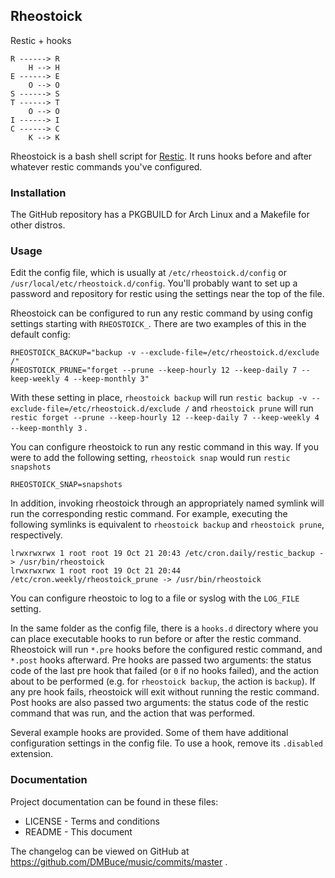 ## Rheostoick

Restic + hooks

    R ------> R
        H --> H
    E ------> E
        O --> O
    S ------> S
    T ------> T
        O --> O
    I ------> I
    C ------> C
        K --> K

Rheostoick is a bash shell script for [Restic](https://restic.net/).
It runs hooks before and after whatever restic commands you've configured.

### Installation

The GitHub repository has a PKGBUILD for Arch Linux and a Makefile for other distros.

### Usage

Edit the config file, which is usually at `/etc/rheostoick.d/config`
or `/usr/local/etc/rheostoick.d/config`.
You'll probably want to set up a password and repository for restic using the settings near the top of the file.

Rheostoick can be configured to run any restic command by using config settings starting with `RHEOSTOICK_`.
There are two examples of this in the default config:

    RHEOSTOICK_BACKUP="backup -v --exclude-file=/etc/rheostoick.d/exclude /"
    RHEOSTOICK_PRUNE="forget --prune --keep-hourly 12 --keep-daily 7 --keep-weekly 4 --keep-monthly 3"

With these setting in place, `rheostoick backup` will run
`restic backup -v --exclude-file=/etc/rheostoick.d/exclude /`
and `rheostoick prune` will run
`restic forget --prune --keep-hourly 12 --keep-daily 7 --keep-weekly 4 --keep-monthly 3` .

You can configure rheostoick to run any restic command in this way.
If you were to add the following setting,
`rheostoick snap` would run `restic snapshots`

    RHEOSTOICK_SNAP=snapshots

In addition, invoking rheostoick through an appropriately named symlink
will run the corresponding restic command.
For example, executing the following symlinks is equivalent to `rheostoick backup`
and `rheostoick prune`, respectively.

    lrwxrwxrwx 1 root root 19 Oct 21 20:43 /etc/cron.daily/restic_backup -> /usr/bin/rheostoick
    lrwxrwxrwx 1 root root 19 Oct 21 20:44 /etc/cron.weekly/rheostoick_prune -> /usr/bin/rheostoick

You can configure rheostoic to log to a file or syslog with the `LOG_FILE` setting.

In the same folder as the config file, there is a `hooks.d` directory where you can place executable hooks to run before or after the restic command.
Rheostoick will run `*.pre` hooks before the configured restic command,
and `*.post` hooks afterward.
Pre hooks are passed two arguments: the status code of the last pre hook that failed
(or `0` if no hooks failed),
and the action about to be performed (e.g. for `rheostoick backup`, the action is `backup`).
If any pre hook fails, rheostoick will exit without running the restic command.
Post hooks are also passed two arguments: the status code of the restic command that was run,
and the action that was performed.

Several example hooks are provided. Some of them have additional configuration settings in the config file.
To use a hook, remove its `.disabled` extension.

### Documentation

Project documentation can be found in these files:

* LICENSE - Terms and conditions
* README  - This document

The changelog can be viewed on GitHub at
https://github.com/DMBuce/music/commits/master .

